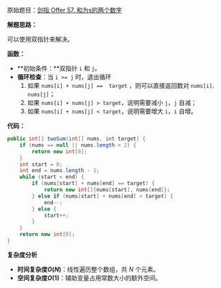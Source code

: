 原始题目：[剑指 Offer 57. 和为s的两个数字](https://leetcode-cn.com/problems/he-wei-sde-liang-ge-shu-zi-lcof/)

**解题思路：**

可以使用双指针来解决。

**函数：**

- **初始条件：**双指针 `i` 和 `j`。
- **循环检查**：当 `i >= j` 时，退出循环
  1. 如果 `nums[i] + nums[j] ==  target` ，则可以直接返回数对 `nums[i]、nums[j]`；
  2. 如果 `nums[i] + nums[j] > target`，说明需要减小 `j`，`j` 自减；
  3. 如果 `nums[i] + nums[j] < target`，说明需要增大 `i`，`i` 自增。

**代码：**

```java
public int[] twoSum(int[] nums, int target) {
    if (nums == null || nums.length < 2) {
        return new int[0];
    }
    int start = 0;
    int end = nums.length - 1;
    while (start < end) {
        if (nums[start] + nums[end] == target) {
            return new int[]{nums[start], nums[end]};
        } else if (nums[start] + nums[end] > target) {
            end--;
        } else {
            start++;
        }
    }
    return new int[0];
}
```

**复杂度分析**

- **时间复杂度$O(N)$**：线性遍历整个数组，共 $N$ 个元素。
- **空间复杂度$O(1)$**：辅助变量占用常数大小的额外空间。